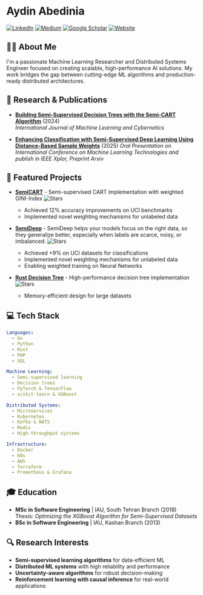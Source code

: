 # Aydin Abedinia


[![LinkedIn](https://img.shields.io/badge/LinkedIn-%230077B5.svg?style=flat-square&logo=linkedin&logoColor=white)](https://www.linkedin.com/in/aydin-abedinia-96b2276b/)
[![Medium](https://img.shields.io/badge/Medium-%23000000.svg?style=flat-square&logo=Medium&logoColor=white)](https://medium.com/@abedinia.aydin)
[![Google Scholar](https://img.shields.io/badge/Scholar-%234285F4.svg?style=flat-square&logo=google-scholar&logoColor=white)](https://scholar.google.com/citations?user=B1SRyKwAAAAJ)
[![Website](https://img.shields.io/badge/Website-%23FF7139.svg?style=flat-square&logo=Firefox-Browser&logoColor=white)](https://abedinia.github.io)

## 👨‍💻 About Me

I'm a passionate Machine Learning Researcher and Distributed Systems Engineer focused on creating scalable, high-performance AI solutions. My work bridges the gap between cutting-edge ML algorithms and production-ready distributed architectures.

## 🔬 Research & Publications

<!-- <img align="right" width="300" src="https://github-readme-stats.vercel.app/api?username=abedinia&show_icons=true&theme=radical" /> -->

- **[Building Semi-Supervised Decision Trees with the Semi-CART Algorithm](https://link.springer.com/article/10.1007/s13042-024-02161-z)** (2024)  
  *International Journal of Machine Learning and Cybernetics*

- **[Enhancing Classification with Semi-Supervised Deep Learning Using Distance-Based Sample Weights](https://arxiv.org/abs/2505.14345)** (2025)
  *Oral Presentation on International Conference on Machine Learning Technologies and publish in IEEE Xplor, Preprint Arxiv*

  
## 🚀 Featured Projects


- **[SemiCART](https://github.com/WeightedAI/semicart)** - Semi-supervised CART implementation with weighted GINI-Index
  ![Stars](https://img.shields.io/github/stars/WeightedAI/semicart?style=social)
  - Achieved 12% accuracy improvements on UCI benchmarks
  - Implemented novel weighting mechanisms for unlabeled data

- **[SemiDeep](https://github.com/WeightedAI/semideep)** - SemiDeep helps your models focus on the right data, so they generalize better, especially when labels are scarce, noisy, or imbalanced.
  ![Stars](https://img.shields.io/github/stars/WeightedAI/semideep?style=social)
  - Achieved +9% on UCI datasets for classifications
  - Implemented novel weighting mechanisms for unlabeled data
  - Enabling weighted training on Neural Networks


- **[Rust Decision Tree](https://github.com/abedinia/rust_decision_tree)** - High-performance decision tree implementation
  ![Stars](https://img.shields.io/github/stars/abedinia/rust_decision_tree?style=social)
  - Memory-efficient design for large datasets


## 💻 Tech Stack

```yaml
Languages:
  - Go
  - Python
  - Rust
  - PHP
  - SQL

Machine Learning:
  - Semi-supervised learning
  - Decision trees
  - PyTorch & TensorFlow
  - scikit-learn & XGBoost

Distributed Systems:
  - Microservices
  - Kubernetes
  - Kafka & NATS
  - Redis
  - High-throughput systems

Infrastructure:
  - Docker
  - K8s
  - AWS
  - Terraform
  - Prometheus & Grafana
```

## 🎓 Education

- **MSc in Software Engineering** | IAU, South Tehran Branch (2018)  
  Thesis: *Optimizing the XGBoost Algorithm for Semi-Supervised Datasets*
- **BSc in Software Engineering** | IAU, Kashan Branch (2013)

## 🔍 Research Interests

- **Semi-supervised learning algorithms** for data-efficient ML
- **Distributed ML systems** with high reliability and performance
- **Uncertainty-aware algorithms** for robust decision-making
- **Reinforcement learning with causal inference** for real-world applications
